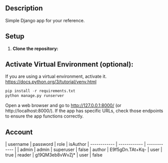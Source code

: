 ## Description
Simple Django app for your reference.

## Setup
1. **Clone the repository:**

## Activate Virtual Environment (optional):
If you are using a virtual environment, activate it.
https://docs.python.org/3/tutorial/venv.html

```python
pip install -r requirements.txt
python manage.py runserver
```

Open a web browser and go to http://127.0.0.1:8000/ (or http://localhost:8000/). If the app has specific URLs, check those endpoints to ensure the app functions correctly.

## Account
| username  | password  | role  | isAuthor
| ------------ | ------------ | ------------ |
|  admin |  admin |  superuser | false
|  author | E9f5gDn.TAt+Kq-  |  user | true
|  reader | g!9QM3eb8vWvZj*  |  user | false
